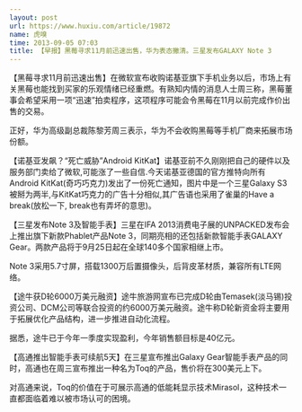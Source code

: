 ```yaml
---
layout: post
url: https://www.huxiu.com/article/19872
name: 虎嗅
time: 2013-09-05 07:03
title: 【早报】黑莓寻求11月前迅速出售，华为表态撇清。三星发布GALAXY Note 3
---
```

【黑莓寻求11月前迅速出售】在微软宣布收购诺基亚旗下手机业务以后，市场上有关黑莓也能找到买家的乐观情绪已经重燃。有熟知内情的消息人士周三称，黑莓董事会希望采用一项“迅速”拍卖程序，这项程序可能会令黑莓在11月以前完成作价出售的交易。

正好，华为高级副总裁陈黎芳周三表示，华为不会收购黑莓等手机厂商来拓展市场份额。

【诺基亚发飙？“死亡威胁”Android KitKat】诺基亚前不久刚刚把自己的硬件以及服务部门卖给了微软,可能涨了一些自信.今天诺基亚德国的官方推特向所有Android KitKat(奇巧巧克力)发出了一份死亡通知，图片中是一个三星Galaxy S3被掰为两半,与KitKat巧克力的广告十分相似,其广告语也采用了雀巢的Have a break(放松一下, break也有弄坏的意思)。

【三星发布Note 3及智能手表】三星在IFA 2013消费电子展的UNPACKED发布会上推出旗下新款Phablet产品Note 3，同期亮相的还包括新款智能手表GALAXY Gear。两款产品将于9月25日起在全球140多个国家相继上市。

Note 3采用5.7寸屏，搭载1300万后置摄像头，后背皮革材质，兼容所有LTE网络。

【途牛获D轮6000万美元融资】途牛旅游网宣布已完成D轮由Temasek(淡马锡)投资公司、DCM公司等联合投资的约6000万美元融资。途牛称D轮新资金将主要用于拓展优化产品结构，进一步推进自动化流程。

据悉，途牛已于今年一季度实现盈利，今年销售额目标是40亿元。

【高通推出智能手表可续航5天】在三星宣布推出Galaxy Gear智能手表产品的同时，高通也在周三宣布推出一种名为Toq的产品，售价将在300美元上下。

对高通来说，Toq的价值在于可展示高通的低能耗显示技术Mirasol，这种技术一直都面临着难以被市场认可的困境。

